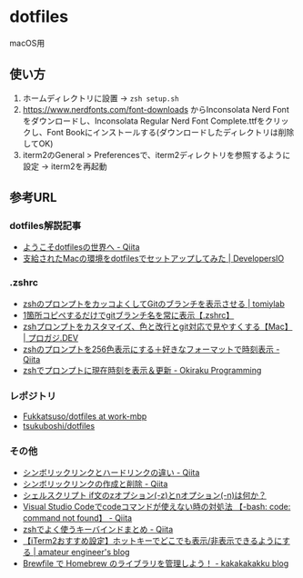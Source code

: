 # dotfiles

macOS用

## 使い方
1. ホームディレクトリに設置 → `zsh setup.sh`
2. https://www.nerdfonts.com/font-downloads からInconsolata Nerd Fontをダウンロードし、Inconsolata Regular Nerd Font Complete.ttfをクリックし、Font Bookにインストールする(ダウンロードしたディレクトリは削除してOK)
3. iterm2のGeneral > Preferencesで、iterm2ディレクトリを参照するように設定 → iterm2を再起動

## 参考URL
### dotfiles解説記事
- [ようこそdotfilesの世界へ - Qiita](https://qiita.com/yutkat/items/c6c7584d9795799ee164)
- [支給されたMacの環境をdotfilesでセットアップしてみた | DevelopersIO](https://dev.classmethod.jp/articles/joined-mac-dotfiles-customize/)

### .zshrc
- [zshのプロンプトをカッコよくしてGitのブランチを表示させる | tomiylab](https://tomiylab.com/2020/03/prompt/)
- [1箇所コピペするだけでgitブランチ名を常に表示【.zshrc】](https://suwaru.tokyo/1%E7%AE%87%E6%89%80%E3%82%B3%E3%83%94%E3%83%9A%E3%81%99%E3%82%8B%E3%81%A0%E3%81%91%E3%81%A7git%E3%83%96%E3%83%A9%E3%83%B3%E3%83%81%E5%90%8D%E3%82%92%E5%B8%B8%E3%81%AB%E8%A1%A8%E7%A4%BA%E3%80%90-zshrc/)
- [zshプロンプトをカスタマイズ、色と改行とgit対応で見やすくする【Mac】 | プロガジ.DEV](https://dev.macha795.com/zsh-prompt-customize/)
- [zshのプロンプトを256色表示にする＋好きなフォーマットで時刻表示 - Qiita](https://qiita.com/butaosuinu/items/770a040bc9cfe22c71f4)
- [zshでプロンプトに現在時刻を表示＆更新 - Okiraku Programming](https://neocat.hatenablog.com/entry/20120820/1345479303)

### レポジトリ
- [Fukkatsuso/dotfiles at work-mbp](https://github.com/Fukkatsuso/dotfiles/tree/work-mbp)
- [tsukuboshi/dotfiles](https://github.com/tsukuboshi/dotfiles)

### その他
- [シンボリックリンクとハードリンクの違い - Qiita](https://qiita.com/katsuo5/items/fc57eaa9330d318ee342)
- [シンボリックリンクの作成と削除 - Qiita](https://qiita.com/colorrabbit/items/2e99304bd92201261c60)
- [シェルスクリプト if文のzオプション(-z)とnオプション(-n)は何か？](https://prograshi.com/general/shellscript-z-n-option-in-if/)
- [Visual Studio Codeでcodeコマンドが使えない時の対処法 【-bash: code: command not found】 - Qiita](https://qiita.com/TK-C/items/58a6e825fb49d70f9d7c)
- [zshでよく使うキーバインドまとめ - Qiita](https://qiita.com/takc923/items/08792b7188b5c11e0f21)
- [【iTerm2おすすめ設定】ホットキーでどこでも表示/非表示できるようにする | amateur engineer's blog](https://amateur-engineer-blog.com/iterm2-hotkey/)
- [Brewfile で Homebrew のライブラリを管理しよう！ - kakakakakku blog](https://kakakakakku.hatenablog.com/entry/2020/09/17/124653)
